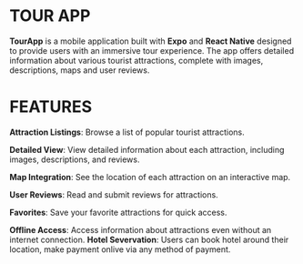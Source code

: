 # TOUR APP

**TourApp** is a mobile application built with **Expo** and **React Native** designed to
provide users with an immersive tour experience. The app offers detailed information about
various tourist attractions, complete with images, descriptions, maps and user reviews.

# FEATURES

**Attraction Listings**: Browse a list of popular tourist attractions.

**Detailed View**: View detailed information about each attraction, including images, descriptions, and reviews.

**Map Integration**: See the location of each attraction on an interactive map.

**User Reviews**: Read and submit reviews for attractions.

**Favorites**: Save your favorite attractions for quick access.

**Offline Access**: Access information about attractions even without an internet connection.
**Hotel Severvation**: Users can book hotel around their location, make payment onlive via any method of payment.

